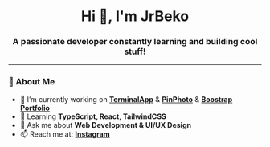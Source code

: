 <h1 align="center">Hi 👋, I'm JrBeko</h1>
<h3 align="center">A passionate developer constantly learning and building cool stuff!</h3>

---

### 🚀 About Me  
- 🔭 I’m currently working on **[TerminalApp](https://github.com/asuolt/TerminalWeb)** & **[PinPhoto](https://github.com/asuolt/PinPhotoGrid)** & **[Boostrap Portfolio](https://github.com/asuolt/BoostrapPortfolioWebsite)**  
- 🌱 Learning **TypeScript, React, TailwindCSS**  
- 💬 Ask me about **Web Development & UI/UX Design**  
- 📫 Reach me at: **[Instagram](https://www.instagram.com/bbekirersoy)**  

